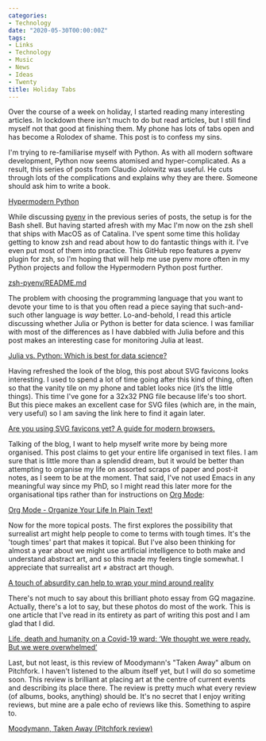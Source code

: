 ```yaml
---
categories:
- Technology
date: "2020-05-30T00:00:00Z"
tags:
- Links
- Technology
- Music
- News
- Ideas
- Twenty
title: Holiday Tabs
---
```

Over the course of a week on holiday, I started reading many interesting articles. In lockdown there isn't much to do but read articles, but I still find myself not that good at finishing them. My phone has lots of tabs open and has become a Rolodex of shame. This post is to confess my sins.

I'm trying to re-familiarise myself with Python. As with all modern software development, Python now seems atomised and hyper-complicated. As a result, this series of posts from Claudio Jolowitz was useful. He cuts through lots of the complications and explains why they are there. Someone should ask him to write a book.

[Hypermodern Python](https://cjolowicz.github.io/posts/hypermodern-python-01-setup/)

While discussing [pyenv](https://github.com/pyenv/pyenv) in the previous series of posts, the setup is for the Bash shell. But having started afresh with my Mac I'm now on the zsh shell that ships with MacOS as of Catalina. I've spent some time this holiday getting to know zsh and read about how to do fantastic things with it. I've even put most of them into practice. This GitHub repo features a pyenv plugin for zsh, so I'm hoping that will help me use pyenv more often in my Python projects and follow the Hypermodern Python post further.

[zsh-pyenv/README.md](https://github.com/mattberther/zsh-pyenv/blob/master/README.md)

The problem with choosing the programming language that you want to devote your time to is that you often read a piece saying that such-and-such other language is *way* better. Lo-and-behold, I read this article discussing whether Julia or Python is better for data science. I was familiar with most of the differences as I have dabbled with Julia before and this post makes an interesting case for monitoring Julia at least.

[Julia vs. Python: Which is best for data science?](https://www.infoworld.com/article/3241107/julia-vs-python-which-is-best-for-data-science.html)

Having refreshed the look of the blog, this post about SVG favicons looks interesting. I used to spend a lot of time going after this kind of thing, often so that the vanity tile on my phone and tablet looks nice (it’s the little things). This time I've gone for a 32x32 PNG file because life's too short. But this piece makes an excellent case for SVG files (which are, in the main, very useful) so I am saving the link here to find it again later.

[Are you using SVG favicons yet? A guide for modern browsers.](https://medium.com/swlh/are-you-using-svg-favicons-yet-a-guide-for-modern-browsers)

Talking of the blog, I want to help myself write more by being more organised. This post claims to get your entire life organised in text files. I am sure that is little more than a splendid dream, but it would be better than attempting to organise my life on assorted scraps of paper and post-it notes, as I seem to be at the moment. That said, I've not used Emacs in any meaningful way since my PhD, so I might read this later more for the organisational tips rather than for instructions on [Org Mode](https://orgmode.org/index.html#sec-4.1):

[Org Mode - Organize Your Life In Plain Text!](http://doc.norang.ca/org-mode.html)

Now for the more topical posts. The first explores the possibility that surrealist art might help people to come to terms with tough times. It's the 'tough times' part that makes it topical. But I've also been thinking for almost a year about we might use artificial intelligence to both make and understand abstract art, and so this made my feelers tingle somewhat. I appreciate that surrealist art ≠ abstract art though.

[A touch of absurdity can help to wrap your mind around reality](https://psyche.co/ideas/a-touch-of-absurdity-can-help-to-wrap-your-mind-around-reality)

There's not much to say about this brilliant photo essay from GQ magazine. Actually, there's a lot to say, but these photos do most of the work. This is one article that I've read in its entirety as part of writing this post and I am glad that I did.

[Life, death and humanity on a Covid-19 ward: ‘We thought we were ready. But we were overwhelmed’](https://www.gq-magazine.co.uk/gq-hype/article/covid-19-ward-coronavirus)

Last, but not least, is this review of Moodymann's "Taken Away" album on Pitchfork. I haven't listened to the album itself yet, but I will do so sometime soon. This review is brilliant at placing art at the centre of current events and describing its place there. The review is pretty much what every review (of albums, books, anything) should be. It's no secret that I enjoy writing reviews, but mine are a pale echo of reviews like this. Something to aspire to.

[Moodymann, Taken Away (Pitchfork review)](https://pitchfork.com/reviews/albums/moodymann-taken-away/)